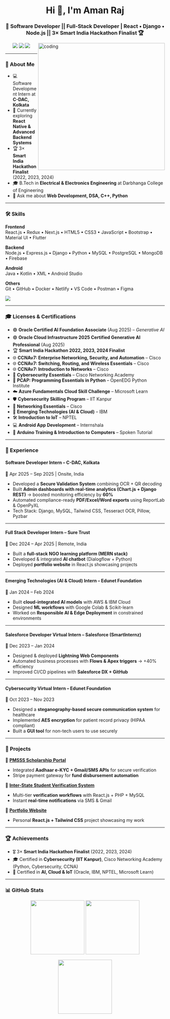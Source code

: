 <h1 align="center">Hi 👋, I'm Aman Raj</h1>
<h3 align="center">🚀 Software Developer || Full-Stack Developer | React • Django • Node.js || 3× Smart India Hackathon Finalist 🏆</h3>

<img align="right" alt="coding" width="400" src="https://cdn.dribbble.com/users/1162077/screenshots/3848914/programmer.gif">

<p align="center">
  <a href="mailto:amanraj6221@gmail.com"><img src="https://img.shields.io/badge/Email-amanraj6221%40gmail.com-red?style=for-the-badge&logo=gmail"></a>
  <a href="https://www.linkedin.com/in/aman-raj6221/"><img src="https://img.shields.io/badge/LinkedIn-Aman%20Raj-blue?style=for-the-badge&logo=linkedin"></a>
  <a href="https://github.com/amanraj6221"><img src="https://img.shields.io/badge/GitHub-amanraj6221-black?style=for-the-badge&logo=github"></a>
</p>

---

### 🌟 About Me  
- 💻 Software Development Intern at **C-DAC, Kolkata**  
- 🌱 Currently exploring **React Native & Advanced Backend Systems**  
- 🏆 3× **Smart India Hackathon Finalist** (2022, 2023, 2024)  
- 🎓 B.Tech in **Electrical & Electronics Engineering** at Darbhanga College of Engineering  
- 💬 Ask me about **Web Development, DSA, C++, Python**  

---

### 🛠️ Skills  

**Frontend**  
React.js • Redux • Next.js • HTML5 • CSS3 • JavaScript • Bootstrap • Material UI • Flutter  

**Backend**  
Node.js • Express.js • Django • Python • MySQL • PostgreSQL • MongoDB • Firebase  

**Android**  
Java • Kotlin • XML • Android Studio  

**Others**  
Git • GitHub • Docker • Netlify • VS Code • Postman • Figma  

<p align="left">
  <img src="https://skillicons.dev/icons?i=js,ts,react,redux,nextjs,nodejs,express,django,py,cpp,java,postgres,mysql,mongodb,firebase,tailwind,docker,git,linux,figma,postman,flutter" />
</p>

---

### 🎓 Licenses & Certifications  

- 🟣 **Oracle Certified AI Foundation Associate** (Aug 2025) – *Generative AI*  
- 🟣 **Oracle Cloud Infrastructure 2025 Certified Generative AI Professional** (Aug 2025)  
- 🏆 **Smart India Hackathon 2022, 2023, 2024 Finalist**  
- 🌐 **CCNAv7: Enterprise Networking, Security, and Automation** – Cisco  
- 🌐 **CCNAv7: Switching, Routing, and Wireless Essentials** – Cisco  
- 🌐 **CCNAv7: Introduction to Networks** – Cisco  
- 🔐 **Cybersecurity Essentials** – Cisco Networking Academy  
- 🐍 **PCAP: Programming Essentials in Python** – OpenEDG Python Institute  
- ☁️ **Azure Fundamentals Cloud Skill Challenge** – Microsoft Learn  
- 🛡️ **Cybersecurity Skilling Program** – IIT Kanpur  
- 📡 **Networking Essentials** – Cisco  
- 🤖 **Emerging Technologies (AI & Cloud)** – IBM  
- 🛠️ **Introduction to IoT** – NPTEL  
- 💻 **Android App Development** – Internshala  
- 🔧 **Arduino Training & Introduction to Computers** – Spoken Tutorial  

---

### 💼 Experience  

#### **Software Developer Intern – C-DAC, Kolkata**  
📍 Apr 2025 – Sep 2025 | Onsite, India  
- Developed a **Secure Validation System** combining OCR + QR decoding  
- Built **Admin dashboards with real-time analytics (Chart.js + Django REST)** → boosted monitoring efficiency by **60%**  
- Automated compliance-ready **PDF/Excel/Word exports** using ReportLab & OpenPyXL  
- Tech Stack: Django, MySQL, Tailwind CSS, Tesseract OCR, Pillow, Pyzbar  

---

#### **Full Stack Developer Intern – Sure Trust**  
📍 Dec 2024 – Apr 2025 | Remote, India  
- Built a **full-stack NGO learning platform (MERN stack)**  
- Developed & integrated **AI chatbot** (Dialogflow + Python)  
- Deployed **portfolio website** in React.js showcasing projects  

---

#### **Emerging Technologies (AI & Cloud) Intern – Edunet Foundation**  
📍 Jan 2024 – Feb 2024  
- Built **cloud-integrated AI models** with AWS & IBM Cloud  
- Designed **ML workflows** with Google Colab & Scikit-learn  
- Worked on **Responsible AI & Edge Deployment** in constrained environments  

---

#### **Salesforce Developer Virtual Intern – Salesforce (SmartInternz)**  
📍 Dec 2023 – Jan 2024  
- Designed & deployed **Lightning Web Components**  
- Automated business processes with **Flows & Apex triggers** → +40% efficiency  
- Improved CI/CD pipelines with **Salesforce DX + GitHub**  

---

#### **Cybersecurity Virtual Intern – Edunet Foundation**  
📍 Oct 2023 – Nov 2023  
- Designed a **steganography-based secure communication system** for healthcare  
- Implemented **AES encryption** for patient record privacy (HIPAA compliant)  
- Built a **GUI tool** for non-tech users to use securely  

---

### 🚀 Projects  

🔗 **[PMSSS Scholarship Portal](#)**  
- Integrated **Aadhaar e-KYC + Gmail/SMS APIs** for secure verification  
- Stripe payment gateway for **fund disbursement automation**  

🔗 **[Inter-State Student Verification System](#)**  
- Multi-tier **verification workflows** with React.js + PHP + MySQL  
- Instant **real-time notifications** via SMS & Gmail  

🔗 **[Portfolio Website](#)**  
- Personal **React.js + Tailwind CSS** project showcasing my work  

---

### 🏆 Achievements  

- 🎖️ 3× **Smart India Hackathon Finalist** (2022, 2023, 2024)  
- 🎓 Certified in **Cybersecurity (IIT Kanpur)**, Cisco Networking Academy (Python, Cybersecurity, CCNA)  
- 🌟 Certified in **AI, Cloud & IoT** (Oracle, IBM, NPTEL, Microsoft Learn)  

---

### 📊 GitHub Stats  

<p align="center">
  <img src="https://github-readme-stats.vercel.app/api?username=amanraj6221&show_icons=true&theme=tokyonight" height="170"/>
  <img src="https://github-readme-stats.vercel.app/api/top-langs/?username=amanraj6221&layout=compact&theme=tokyonight" height="170"/>
</p>

<p align="center">
  <img src="https://github-readme-streak-stats.herokuapp.com/?user=amanraj6221&theme=tokyonight" height="170"/>
</p>
